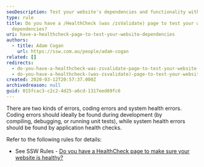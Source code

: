 ```yaml
---
seoDescription: Test your website's dependencies and functionality with a comprehensive health check page.
type: rule
title: Do you have a /HealthCheck (was /zsValidate) page to test your website
  dependencies?
uri: have-a-healthcheck-page-to-test-your-website-dependencies
authors:
  - title: Adam Cogan
    url: https://ssw.com.au/people/adam-cogan
related: []
redirects:
  - do-you-have-a-healthcheck-was-zsvalidate-page-to-test-your-website-dependencies
  - do-you-have-a-healthcheck-(was-zsvalidate)-page-to-test-your-website-dependencies
created: 2020-03-12T20:57:37.000Z
archivedreason: null
guid: 015fcac3-c2c2-4d25-a6cd-1317eed69fc6
---
```


There are two kinds of errors, coding errors and system health errors. Coding errors should ideally be found during development (by compiling, debugging, or running unit tests), while system health errors should be found by application health checks.

<!--endintro-->

Refer to the following rules for details:

- See SSW Rules - [Do you have a HealthCheck page to make sure your website is healthy?](/have-a-healthcheck-page-to-make-sure-your-website-is-healthy)
